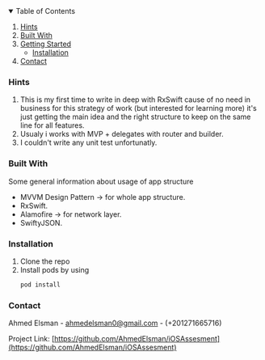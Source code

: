 
<!-- TABLE OF CONTENTS -->
<details open="open">
  <summary>Table of Contents</summary>
  <ol>
    <li><a href="#hints">Hints</a></li>
    <li>
      <a href="#built-with">Built With</a>
    </li>
    <li>
      <a href="#getting-started">Getting Started</a>
      <ul>
        <li><a href="#installation">Installation</a></li>
      </ul>
    </li>
    <li><a href="#contact">Contact</a></li>
  </ol>
</details>

  <!-- HINT -->
### Hints
1. This is my first time to write in deep with RxSwift cause of no need in business for this strategy of work (but interested for learning more) it's just getting the main idea and the right structure to keep on the same line for all features.
2. Usualy i works with MVP + delegates with router and builder.
3. I couldn't write any unit test unfortunatly.

<!-- ABOUT THE PROJECT -->
### Built With

Some general information about usage of app structure

* MVVM Design Pattern -> for whole app structure.
* RxSwift.
* Alamofire -> for network layer.
* SwiftyJSON.




<!-- GETTING STARTED -->
### Installation

1. Clone the repo
2. Install pods by using
   ```sh
   pod install
   ```

<!-- CONTACT -->
### Contact

Ahmed Elsman - ahmedelsman0@gmail.com - (+201271665716)

Project Link: [https://github.com/AhmedElsman/iOSAssesment](https://github.com/AhmedElsman/iOSAssesment)
